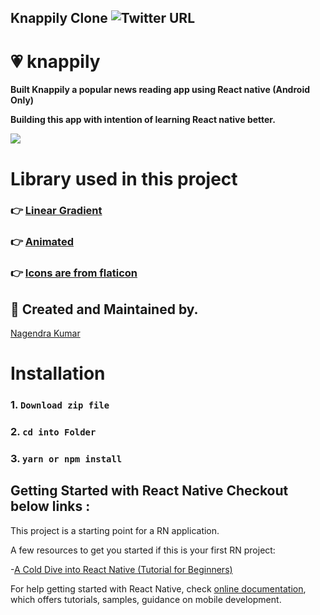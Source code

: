 


## Knappily Clone ![Twitter URL](https://img.shields.io/twitter/url?style=social&url=https://twitter.com/nagendragpu)
# 💗 knappily

**Built Knappily a popular news reading app using React native (Android Only)**

**Building this app with intention of learning React native better.**


<img src="https://github.com/nagendragpu/knappily/blob/master/knappily.gif"  >

# Library used in this project

### **:point_right:  [Linear Gradient](https://github.com/react-native-linear-gradient/react-native-linear-gradient)** <br  />

### **:point_right:  [Animated](https://reactnative.dev/docs/animated)** <br  />

### **:point_right:  [Icons are from flaticon](https://www.flaticon.com/)** <br  />

## 🙋 Created and Maintained by. 
[Nagendra Kumar](https://github.com/nagendragpu)

# Installation

### 1. `Download zip file`
### 2. `cd into Folder`
### 3. `yarn or npm install`


## Getting Started with React Native Checkout below links :

This project is a starting point for a RN application.

A few resources to get you started if this is your first RN project:

-[A Cold Dive into React Native (Tutorial for Beginners)](https://www.toptal.com/react-native/cold-dive-into-react-native-a-beginners-tutorial)

For help getting started with React Native, check
[online documentation](https://reactnative.dev/), which offers tutorials,
samples, guidance on mobile development.
